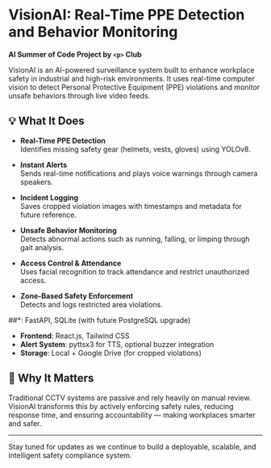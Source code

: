 # VisionAI: Real-Time PPE Detection and Behavior Monitoring

**AI Summer of Code Project by `<p>` Club**

VisionAI is an AI-powered surveillance system built to enhance workplace safety in industrial and high-risk environments. It uses real-time computer vision to detect Personal Protective Equipment (PPE) violations and monitor unsafe behaviors through live video feeds.

## 💡 What It Does

- **Real-Time PPE Detection**  
  Identifies missing safety gear (helmets, vests, gloves) using YOLOv8.

- **Instant Alerts**  
  Sends real-time notifications and plays voice warnings through camera speakers.

- **Incident Logging**  
  Saves cropped violation images with timestamps and metadata for future reference.

- **Unsafe Behavior Monitoring**  
  Detects abnormal actions such as running, falling, or limping through gait analysis.

- **Access Control & Attendance**  
  Uses facial recognition to track attendance and restrict unauthorized access.

- **Zone-Based Safety Enforcement**  
  Detects and logs restricted area violations.

##*: FastAPI, SQLite (with future PostgreSQL upgrade)  
- **Frontend**: React.js, Tailwind CSS  
- **Alert System**: pyttsx3 for TTS, optional buzzer integration  
- **Storage**: Local + Google Drive (for cropped violations)

## 📌 Why It Matters

Traditional CCTV systems are passive and rely heavily on manual review. VisionAI transforms this by actively enforcing safety rules, reducing response time, and ensuring accountability — making workplaces smarter and safer.

---

Stay tuned for updates as we continue to build a deployable, scalable, and intelligent safety compliance system.


